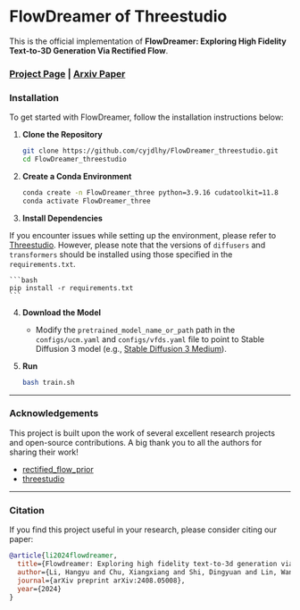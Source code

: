 # FlowDreamer of Threestudio

This is the official implementation of **FlowDreamer: Exploring High Fidelity Text-to-3D Generation Via Rectified Flow**.

### [Project Page](https://vlislab22.github.io/FlowDreamer/) | [Arxiv Paper](https://arxiv.org/abs/2408.05008v3)
<!-- ![FlowDreamer Cover](https://github.com/cyjdlhy/assets/blob/main/FlowDreamer/cover.png)  
![FlowDreamer Video Demo](https://youtu.be/NCw2Qi0zoIk?si=xJamrWwk3yaULKFj) -->
### Installation

To get started with FlowDreamer, follow the installation instructions below:

1. **Clone the Repository**

    ```bash
    git clone https://github.com/cyjdlhy/FlowDreamer_threestudio.git
    cd FlowDreamer_threestudio
    ```

2. **Create a Conda Environment**

    ```bash
    conda create -n FlowDreamer_three python=3.9.16 cudatoolkit=11.8
    conda activate FlowDreamer_three
    ```

3. **Install Dependencies**
  
  If you encounter issues while setting up the environment, please refer to [Threestudio](https://github.com/threestudio-project/threestudio). However, please note that the versions of `diffusers` and `transformers` should be installed using those specified in the `requirements.txt`.

    ```bash
    pip install -r requirements.txt
    ```


4. **Download the Model**

    - Modify the `pretrained_model_name_or_path` path in the `configs/ucm.yaml` and `configs/vfds.yaml` file to point to Stable Diffusion 3 model (e.g., [Stable Diffusion 3 Medium](https://huggingface.co/stabilityai/stable-diffusion-3-medium)).
    
5. **Run**

    ```bash
    bash train.sh
    ```

---

### Acknowledgements

This project is built upon the work of several excellent research projects and open-source contributions. A big thank you to all the authors for sharing their work!

- [rectified_flow_prior](https://github.com/yangxiaofeng/rectified_flow_prior.git)
- [threestudio](https://github.com/threestudio-project/threestudio)

---

### Citation

If you find this project useful in your research, please consider citing our paper:

```bibtex
@article{li2024flowdreamer,
  title={Flowdreamer: Exploring high fidelity text-to-3d generation via rectified flow},
  author={Li, Hangyu and Chu, Xiangxiang and Shi, Dingyuan and Lin, Wang},
  journal={arXiv preprint arXiv:2408.05008},
  year={2024}
}